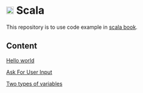  # <img src="https://cdn.jsdelivr.net/gh/devicons/devicon@latest/icons/scala/scala-original.svg" width=20px/> Scala

 This repository is to use code example in [scala book](https://docs.scala-lang.org/scala3/book/introduction.html).

 ## Content

 [Hello world](./hello.scala)

 [Ask For User Input](./ask.scala)

 [Two types of variables](./variables.scala)
          